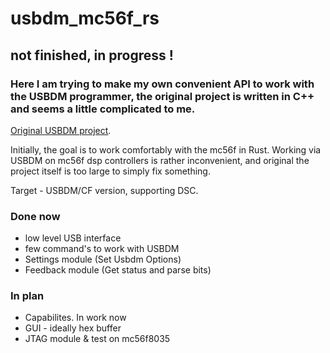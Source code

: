 # usbdm_mc56f_rs

## not finished, in progress !

###  Here I am trying to make my own convenient API to work with the USBDM programmer, the original project is written in C++ and seems a little complicated to me.
 [Original USBDM project](https://github.com/podonoghue/usbdm-eclipse-makefiles-build/tree/85cc87da0808b8fe4ba4ec6ac7f2c450a89fc34e).

 Initially, the goal is to work comfortably with the mc56f in Rust. Working via USBDM on mc56f dsp controllers is rather inconvenient, and original the project itself is too large to simply fix something.
 
 Target - USBDM/CF version, supporting DSC.

###  Done now
* low level USB interface
* few command's to work with USBDM
* Settings module (Set Usbdm Options)
* Feedback module (Get status and parse bits)

###  In plan
* Capabilites. In work now
* GUI - ideally hex buffer
* JTAG module & test on mc56f8035
